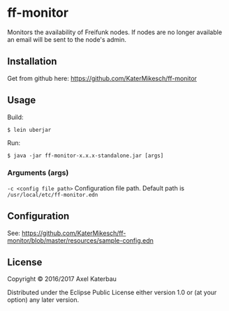 # ff-monitor

Monitors the availability of Freifunk nodes. If nodes are no longer available an email will be sent to the node's admin.

## Installation

Get from github here: https://github.com/KaterMikesch/ff-monitor

## Usage

Build:

    $ lein uberjar

Run: 

    $ java -jar ff-monitor-x.x.x-standalone.jar [args]

### Arguments (args)

`-c <config file path>`
Configuration file path. Default path is
`/usr/local/etc/ff-monitor.edn`

## Configuration

See: https://github.com/KaterMikesch/ff-monitor/blob/master/resources/sample-config.edn

## License

Copyright © 2016/2017 Axel Katerbau

Distributed under the Eclipse Public License either version 1.0 or (at
your option) any later version.
